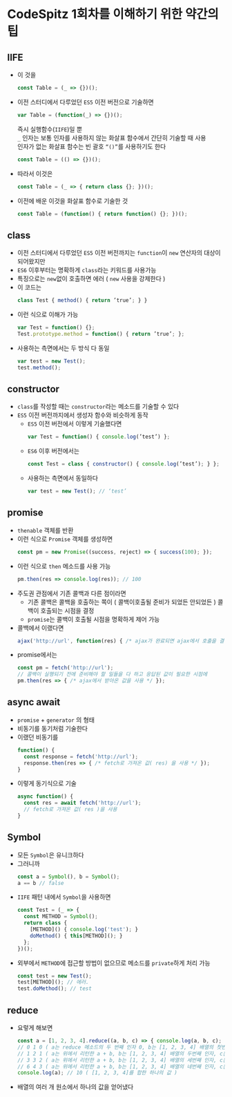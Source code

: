 # CodeSpitz 1회차를 이해하기 위한 약간의 팁

## IIFE
- 이 것을
  ```js 
  const Table = (_ => {})();
  ```
- 이전 스터디에서 다루었던 `ES5` 이전 버전으로 기술하면  
  ```js 
  var Table = (function(_) => {})();
  ```
  즉시 실행함수(`IIFE`)일 뿐  
  `_` 인자는 보통 인자를 사용하지 않는 화살표 함수에서 간단히 기술할 때 사용  
  인자가 없는 화살표 함수는 빈 괄호 `“()”`를 사용하기도 한다  
    ```js
    const Table = (() => {})();
    ```
- 따라서 이것은
  ```js
  const Table = (_ => { return class {}; })();
  ```
- 이전에 배운 이것을 화살표 함수로 기술한 것
  ```js
  const Table = (function() { return function() {}; })();
  ```

## class
- 이전 스터디에서 다루었던 `ES5` 이전 버전까지는 `function`이 `new` 연산자의 대상이 되어왔지만
- `ES6` 이후부터는 명확하게 `class`라는 키워드를 사용가능
- 특징으로는 `new`없이 호출하면 에러 ( `new` 사용을 강제한다 )
- 이 코드는
  ```js
  class Test { method() { return ’true’; } }
  ```
- 이런 식으로 이해가 가능
  ```js
  var Test = function() {};
  Test.prototype.method = function() { return ’true’; };
  ```
- 사용하는 측면에서는 두 방식 다 동일
  ```js
  var test = new Test();
  test.method();
  ```
## constructor
- `class`를 작성할 때는 `constructor`라는 메소드를 기술할 수 있다
- `ES5` 이전 버전까지에서 생성자 함수와 비슷하게 동작
  - `ES5` 이전 버전에서 이렇게 기술했다면
    ```js
    var Test = function() { console.log(’test’) };
    ```
  - `ES6` 이후 버전에서는
    ```js
    const Test = class { constructor() { console.log(’test’); } };
    ```
  - 사용하는 측면에서 동일하다
    ```js
    var test = new Test(); // ‘test’
    ```

## promise
- `thenable` 객체를 반환
- 이런 식으로 `Promise` 객체를 생성하면
  ```js
  const pm = new Promise((success, reject) => { success(100); });
  ```
- 이런 식으로 `then` 메소드를 사용 가능
  ```js
  pm.then(res => console.log(res)); // 100
  ```
- 주도권 관점에서 기존 콜백과 다른 점이라면
  - 기존 콜백은 콜백을 호출하는 쪽이 ( 콜백이호출될 준비가 되었든 안되었든 ) 콜백이 호출되는 시점을 결정
  - `promise`는 콜백이 호출될 시점을 명확하게 제어 가능
- 콜백에서 이랬다면
  ```js
  ajax('http://url', function(res) { /* ajax가 완료되면 ajax에서 호출을 결정 */ });
  ```
- promise에서는
  ```js
  const pm = fetch('http://url');
  // 콜백이 실행되기 전에 준비해야 할 일들을 다 하고 응답된 값이 필요한 시점에
  pm.then(res => { /* ajax에서 받아온 값을 사용 */ });
  ```

## async await
- `promise` + `generator` 의 형태
- 비동기를 동기처럼 기술한다
- 이랬던 비동기를
  ```js
  function() {
    const response = fetch('http://url');
    response.then(res => { /* fetch로 가져온 값( res) 을 사용 */ });
  }
  ```
- 이렇게 동기식으로 기술
  ```js
  async function() {
    const res = await fetch('http://url');
    // fetch로 가져온 값( res )을 사용
  }
  ```
## Symbol
- 모든 `Symbol`은 유니크하다
- 그러니까
  ```js
  const a = Symbol(), b = Symbol();
  a == b // false
  ```
- `IIFE` 패턴 내에서 `Symbol`을 사용하면
  ```js
  const Test = (_ => {
    const METHOD = Symbol();
    return class {
      [METHOD]() { console.log('test'); }
      doMethod() { this[METHOD](); }
    };
  })();
  ```
- 외부에서 `METHOD`에 접근할 방법이 없으므로 메소드를 `private`하게 처리 가능
  ```js
  const test = new Test();
  test[METHOD](); // 에러.
  test.doMethod(); // test
  ```
## reduce
- 요렇게 해보면
  ```js
  const a = [1, 2, 3, 4].reduce((a, b, c) => { console.log(a, b, c); return a + b; }, 0);
  // 0 1 0 ( a는 reduce 메소드의 두 번째 인자 0, b는 [1, 2, 3, 4] 배열의 첫번째 인자, c는 인덱스 )
  // 1 2 1 ( a는 위에서 리턴한 a + b, b는 [1, 2, 3, 4] 배열의 두번째 인자, c는 인덱스 )
  // 3 3 2 ( a는 위에서 리턴한 a + b, b는 [1, 2, 3, 4] 배열의 세번째 인자, c는 인덱스 )
  // 6 4 3 ( a는 위에서 리턴한 a + b, b는 [1, 2, 3, 4] 배열의 네번째 인자, c는 인덱스 )
  console.log(a); // 10 ( [1, 2, 3, 4]를 합한 하나의 값 )
  ```
- 배열의 여러 개 원소에서 하나의 값을 얻어냈다
